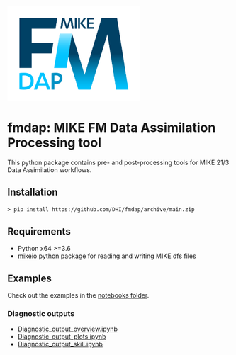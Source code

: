 <img src="https://raw.githubusercontent.com/DHI/fmdap/main/images/logo/mike-fm-dap-rgb.svg" width="300">

# fmdap: MIKE FM Data Assimilation Processing tool 

This python package contains pre- and post-processing tools for MIKE 21/3 Data Assimilation workflows.


## Installation

`> pip install https://github.com/DHI/fmdap/archive/main.zip`


## Requirements

* Python x64 >=3.6
* [mikeio](https://github.com/DHI/mikeio) python package for reading and writing MIKE dfs files

## Examples

Check out the examples in the [notebooks folder](https://nbviewer.jupyter.org/github/DHI/fmdap/tree/main/notebooks/). 

### Diagnostic outputs

* [Diagnostic_output_overview.ipynb](https://nbviewer.jupyter.org/github/DHI/fmdap/blob/main/notebooks/Diagnostic_output_overview.ipynb)
* [Diagnostic_output_plots.ipynb](https://nbviewer.jupyter.org/github/DHI/fmdap/blob/main/notebooks/Diagnostic_output_plots.ipynb)
* [Diagnostic_output_skill.ipynb](https://nbviewer.jupyter.org/github/DHI/fmdap/blob/main/notebooks/Diagnostic_output_skill.ipynb)